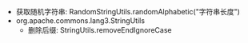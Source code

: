 * 获取随机字符串: RandomStringUtils.randomAlphabetic("字符串长度")
* org.apache.commons.lang3.StringUtils
    * 删除后缀: StringUtils.removeEndIgnoreCase
